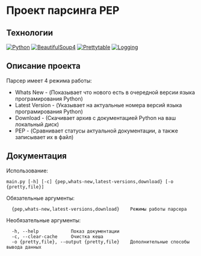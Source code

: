 # Проект парсинга PEP

## Технологии

[![Python](https://img.shields.io/badge/-Python-464646?style=flat&logo=Python&logoColor=ffffff&color=043A6B)](https://www.python.org/)
[![BeautifulSoup4](https://img.shields.io/badge/-BeautifulSoup4-464646?style=flat&logo=BeautifulSoup4&logoColor=ffffff&color=043A6B)](https://www.crummy.com/software/BeautifulSoup/)
[![Prettytable](https://img.shields.io/badge/-Prettytable-464646?style=flat&logo=Prettytable&logoColor=ffffff&color=043A6B)](https://github.com/jazzband/prettytable)
[![Logging](https://img.shields.io/badge/-Logging-464646?style=flat&logo=Logging&logoColor=ffffff&color=043A6B)](https://docs.python.org/3/library/logging.html)

## Описание проекта

Парсер имеет 4 режима работы:
- Whats New - (Показывает что нового есть в очередной версии языка програмирования Python)
- Latest Version - (Указывает на актуальные номера версий языка програмирования Python)
- Download - (Cкачивает архив с документацией Python на ваш локальный диск)
- PEP - (Сравнивает статусы актуальной документации, а также записывает их в файл)

## Документация

Использование: 
```
main.py [-h] [-c] {pep,whats-new,latest-versions,download} [-o {pretty,file}]
```

Обязательные аргументы:
```
  {pep,whats-new,latest-versions,download}    Режимы работы парсера
```

Необязательные аргументы:
```
  -h, --help            Показ документации
  -c, --clear-cache     Очистка кеша
  -o {pretty,file}, --output {pretty,file}    Дополнительные способы вывода данных
```
